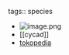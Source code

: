 tags:: species

- ![image.png](https://peach-geographical-bat-397.mypinata.cloud/ipfs/QmRCPE1F87z1hZsARUQmDAoqZW4GpTvjj6yvMPLdWBQEmG)
- [[cycad]]
- [tokopedia](https://www.tokopedia.com/ragamgardens/cycads-macrozamia-moorei-sikas-macrozamia-moorei-induk?extParam=ivf%3Dfalse%26src%3Dsearch)